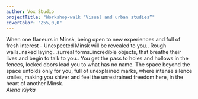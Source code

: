 ```yaml
---
author: Vox Studio
projectTitle: "Workshop-walk “Visual and urban studies”"
coverColor: "255,0,0"
---
```

When one flaneurs in Minsk, being open to new experiences and full of fresh interest - Unexpected Minsk will be revealed to you.. Rough walls..naked laying...surreal forms..incredible objects, that breathe their lives and begin to talk to you.. You get the pass to holes and hollows in the fences, locked doors lead you to what has no name. The space beyond the space unfolds only for you, full of unexplained marks, where intense silence smiles, making you shiver and feel the unrestrained freedom here, in the heart of another Minsk.  
_Alena Kiyka_
